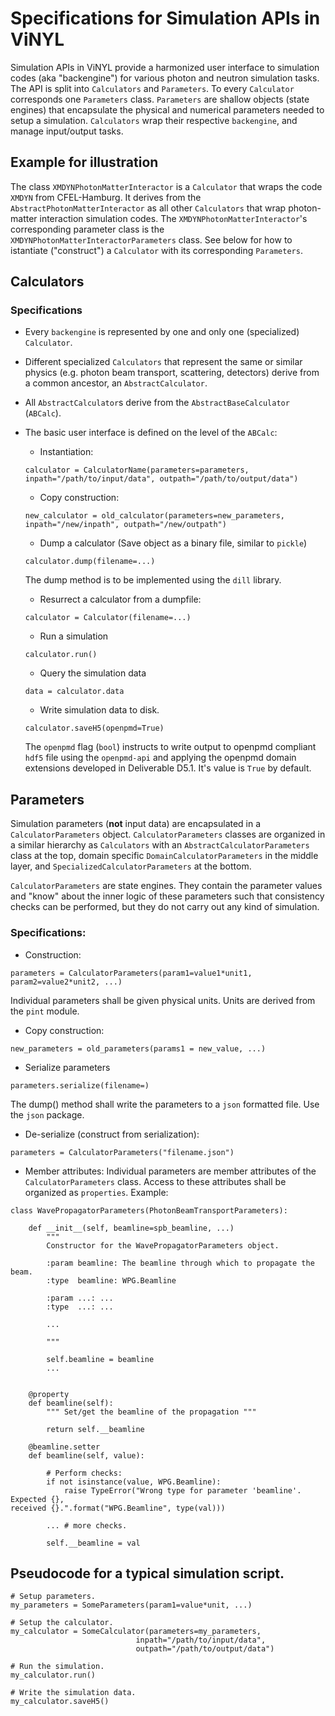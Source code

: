 # Specifications for Simulation APIs in ViNYL

Simulation APIs in ViNYL provide a harmonized user interface to simulation codes (aka "backengine")
for various photon and neutron simulation tasks. The API is split into
`Calculators` and `Parameters`. To every `Calculator` corresponds one
`Parameters` class. `Parameters` are shallow objects (state engines) that
encapsulate the physical and numerical parameters needed to setup a
simulation. `Calculators` wrap their respective `backengine`, and manage
input/output tasks.

## Example for illustration

The class `XMDYNPhotonMatterInteractor` is a `Calculator` that wraps the code
`XMDYN` from CFEL-Hamburg. It derives from the `AbstractPhotonMatterInteractor`
as all other `Calculators` that wrap photon-matter interaction simulation codes.
The `XMDYNPhotonMatterInteractor`'s corresponding parameter class is the
`XMDYNPhotonMatterInteractorParameters` class. See below for how to istantiate
("construct") a `Calculator` with its corresponding `Parameters`.

## Calculators
### Specifications
* Every `backengine` is represented by one and only one (specialized) `Calculator`.
* Different specialized `Calculators` that represent the same or similar physics (e.g.
  photon beam transport, scattering, detectors) derive from a common
  ancestor, an `AbstractCalculator`.
* All `AbstractCalculator`s derive from the `AbstractBaseCalculator` (`ABCalc`).
* The basic user interface is defined on the level of the `ABCalc`:
    * Instantiation:

    ```
    calculator = CalculatorName(parameters=parameters, inpath="/path/to/input/data", outpath="/path/to/output/data")
    ```

    * Copy construction:

    ```
    new_calculator = old_calculator(parameters=new_parameters, inpath="/new/inpath", outpath="/new/outpath")
    ```

    * Dump a calculator (Save object as a binary file, similar to `pickle`)

    ```
    calculator.dump(filename=...)
    ```
    The dump method is to be implemented using the `dill` library.

    * Resurrect a calculator from a dumpfile:

    ```
    calculator = Calculator(filename=...)
    ```

    * Run a simulation

    ```
    calculator.run()
    ```

    * Query the simulation data

    ```
    data = calculator.data
    ```

    * Write simulation data to disk.

    ```
    calculator.saveH5(openpmd=True)
    ```
    The `openpmd` flag (`bool`) instructs to write output to openpmd compliant `hdf5` file using
the `openpmd-api` and applying the openpmd domain extensions developed in
Deliverable D5.1. It's value is `True` by default.

## Parameters
Simulation parameters (**not** input data) are encapsulated in a `CalculatorParameters`
object. `CalculatorParameters` classes are organized in a similar hierarchy as `Calculators`
with an `AbstractCalculatorParameters` class at the top, domain specific
`DomainCalculatorParameters` in the middle layer, and
`SpecializedCalculatorParameters` at the bottom.

`CalculatorParameters` are state engines. They contain the parameter values and
"know" about the inner logic of these parameters such that consistency checks
can be performed, but they do not carry out any kind of simulation.

### Specifications:

* Construction:

```
parameters = CalculatorParameters(param1=value1*unit1, param2=value2*unit2, ...)
```
Individual parameters shall be given physical units. Units are derived from
the `pint` module.

* Copy construction:

```
new_parameters = old_parameters(params1 = new_value, ...)
```

* Serialize parameters

```
parameters.serialize(filename=)
```
The dump() method shall write the parameters to a `json` formatted file. Use the
`json` package.

* De-serialize (construct from serialization):

```
parameters = CalculatorParameters("filename.json")
```

* Member attributes:
Individual parameters are member attributes of the `CalculatorParameters` class.
Access to these attributes shall be organized as `properties`. Example:

```
class WavePropagatorParameters(PhotonBeamTransportParameters):

    def __init__(self, beamline=spb_beamline, ...)
        """
        Constructor for the WavePropagatorParameters object.

        :param beamline: The beamline through which to propagate the beam.
        :type  beamline: WPG.Beamline

        :param ...: ...
        :type  ...: ...

        ...

        """

        self.beamline = beamline
        ...


    @property
    def beamline(self):
        """ Set/get the beamline of the propagation """

        return self.__beamline

    @beamline.setter
    def beamline(self, value):

        # Perform checks:
        if not isinstance(value, WPG.Beamline):
            raise TypeError("Wrong type for parameter 'beamline'. Expected {},
received {}.".format("WPG.Beamline", type(val)))

        ... # more checks.

        self.__beamline = val

```

## Pseudocode for a typical simulation script.

```
# Setup parameters.
my_parameters = SomeParameters(param1=value*unit, ...)

# Setup the calculator.
my_calculator = SomeCalculator(parameters=my_parameters,
                            inpath="/path/to/input/data",
                            outpath="/path/to/output/data")

# Run the simulation.
my_calculator.run()

# Write the simulation data.
my_calculator.saveH5()
```











